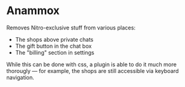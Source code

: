 # Anammox

Removes Nitro-exclusive stuff from various places:
- The shops above private chats
- The gift button in the chat box
- The "billing" section in settings

While this can be done with css, a plugin is able to do it much more thorougly — for example, the shops are still accessible via keyboard navigation.
